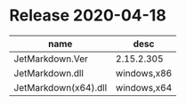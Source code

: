 # Release 2020-04-18
|name|desc|
|-|-|
|JetMarkdown.Ver|2.15.2.305|
|JetMarkdown.dll|windows,x86|
|JetMarkdown(x64).dll|windows,x64|
